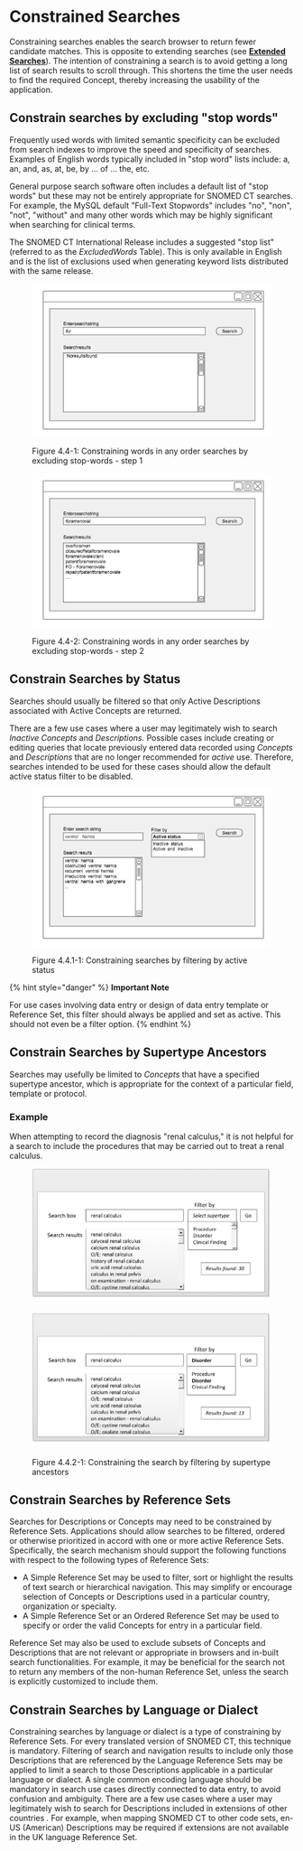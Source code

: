 # Constrained Searches

Constraining searches enables the search browser to return fewer candidate matches. This is opposite to extending searches (see [**Extended Searches**](4.3-extended-searches.md)). The intention of constraining a search is to avoid getting a long list of search results to scroll through. This shortens the time the user needs to find the required Concept, thereby increasing the usability of the application.

## Constrain searches by excluding "stop words"

Frequently used words with limited semantic specificity can be excluded from search indexes to improve the speed and specificity of searches. Examples of English words typically included in "stop word" lists include: a, an, and, as, at, be, by … of … the, etc.

General purpose search software often includes a default list of "stop words" but these may not be entirely appropriate for SNOMED CT searches. For example, the MySQL default "Full-Text Stopwords" includes "no", "non", "not", "without" and many other words which may be highly significant when searching for clinical terms.

The SNOMED CT International Release includes a suggested "stop list" (referred to as the _ExcludedWords_ Table). This is only available in English and is the list of exclusions used when generating keyword lists distributed with the same release.

<figure><img src="../images/57815673.png" alt=""><figcaption><p>Figure 4.4-1: Constraining words in any order searches by excluding stop-words - step 1</p></figcaption></figure>

<figure><img src="../images/57815675.png" alt=""><figcaption><p>Figure 4.4-2: Constraining words in any order searches by excluding stop-words - step 2</p></figcaption></figure>

## Constrain Searches by Status

Searches should usually be filtered so that only Active Descriptions associated with Active Concepts are returned.

There are a few use cases where a user may legitimately wish to search _Inactive Concepts_ and _Descriptions._ Possible cases include creating or editing queries that locate previously entered data recorded using _Concepts_ and _Descriptions_ that are no longer recommended for _active_ use. Therefore, searches intended to be used for these cases should allow the default active status filter to be disabled.

<figure><img src="../images/52171330.png" alt=""><figcaption><p>Figure 4.4.1-1: Constraining searches by filtering by active status</p></figcaption></figure>

{% hint style="danger" %}
**Important Note**

For use cases involving data entry or design of data entry template or Reference Set, this filter should always be applied and set as active. This should not even be a filter option.
{% endhint %}

## Constrain Searches by Supertype Ancestors

Searches may usefully be limited to _Concepts_ that have a specified supertype ancestor, which is appropriate for the context of a particular field, template or protocol.

### Example

When attempting to record the diagnosis "renal calculus," it is not helpful for a search to include the procedures that may be carried out to treat a renal calculus.

<figure><img src="../images/52170499.png" alt=""><figcaption></figcaption></figure>

<figure><img src="../images/52170500.png" alt=""><figcaption><p>Figure 4.4.2-1: Constraining the search by filtering by supertype ancestors</p></figcaption></figure>

## Constrain Searches by Reference Sets

Searches for Descriptions or Concepts may need to be constrained by Reference Sets. Applications should allow searches to be filtered, ordered or otherwise prioritized in accord with one or more active Reference Sets. Specifically, the search mechanism should support the following functions with respect to the following types of Reference Sets:

* A Simple Reference Set may be used to filter, sort or highlight the results of text search or hierarchical navigation. This may simplify or encourage selection of Concepts or Descriptions used in a particular country, organization or specialty.
* A Simple Reference Set or an Ordered Reference Set may be used to specify or order the valid Concepts for entry in a particular field.

Reference Set may also be used to exclude subsets of Concepts and Descriptions that are not relevant or appropriate in browsers and in-built search functionalities. For example, it may be beneficial for the search not to return any members of the non-human Reference Set, unless the search is explicitly customized to include them.

## Constrain Searches by Language or Dialect

Constraining searches by language or dialect is a type of constraining by Reference Sets. For every translated version of SNOMED CT, this technique is mandatory. Filtering of search and navigation results to include only those Descriptions that are referenced by the Language Reference Sets may be applied to limit a search to those Descriptions applicable in a particular language or dialect. A single common encoding language should be mandatory in search use cases directly connected to data entry, to avoid confusion and ambiguity. There are a few use cases where a user may legitimately wish to search for Descriptions included in extensions of other countries _._ For example, when mapping SNOMED CT to other code sets, en-US (American) Descriptions may be required if extensions are not available in the UK language Reference Set.
